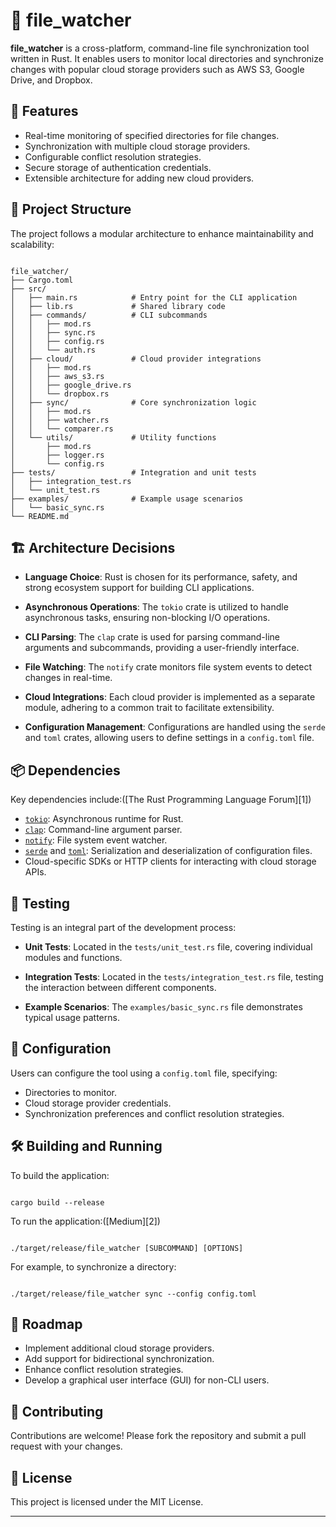 # 📁 file_watcher

**file_watcher** is a cross-platform, command-line file synchronization tool written in Rust. It enables users to monitor local directories and synchronize changes with popular cloud storage providers such as AWS S3, Google Drive, and Dropbox.

## 🚀 Features

* Real-time monitoring of specified directories for file changes.
* Synchronization with multiple cloud storage providers.
* Configurable conflict resolution strategies.
* Secure storage of authentication credentials.
* Extensible architecture for adding new cloud providers.

## 🧱 Project Structure

The project follows a modular architecture to enhance maintainability and scalability:

```

file_watcher/
├── Cargo.toml
├── src/
│   ├── main.rs            # Entry point for the CLI application
│   ├── lib.rs             # Shared library code
│   ├── commands/          # CLI subcommands
│   │   ├── mod.rs
│   │   ├── sync.rs
│   │   ├── config.rs
│   │   └── auth.rs
│   ├── cloud/             # Cloud provider integrations
│   │   ├── mod.rs
│   │   ├── aws_s3.rs
│   │   ├── google_drive.rs
│   │   └── dropbox.rs
│   ├── sync/              # Core synchronization logic
│   │   ├── mod.rs
│   │   ├── watcher.rs
│   │   └── comparer.rs
│   └── utils/             # Utility functions
│       ├── mod.rs
│       ├── logger.rs
│       └── config.rs
├── tests/                 # Integration and unit tests
│   ├── integration_test.rs
│   └── unit_test.rs
├── examples/              # Example usage scenarios
│   └── basic_sync.rs
└── README.md
```



## 🏗️ Architecture Decisions

* **Language Choice**: Rust is chosen for its performance, safety, and strong ecosystem support for building CLI applications.

* **Asynchronous Operations**: The `tokio` crate is utilized to handle asynchronous tasks, ensuring non-blocking I/O operations.

* **CLI Parsing**: The `clap` crate is used for parsing command-line arguments and subcommands, providing a user-friendly interface.

* **File Watching**: The `notify` crate monitors file system events to detect changes in real-time.

* **Cloud Integrations**: Each cloud provider is implemented as a separate module, adhering to a common trait to facilitate extensibility.

* **Configuration Management**: Configurations are handled using the `serde` and `toml` crates, allowing users to define settings in a `config.toml` file.

## 📦 Dependencies

Key dependencies include:([The Rust Programming Language Forum][1])

* [`tokio`](https://crates.io/crates/tokio): Asynchronous runtime for Rust.
* [`clap`](https://crates.io/crates/clap): Command-line argument parser.
* [`notify`](https://crates.io/crates/notify): File system event watcher.
* [`serde`](https://crates.io/crates/serde) and [`toml`](https://crates.io/crates/toml): Serialization and deserialization of configuration files.
* Cloud-specific SDKs or HTTP clients for interacting with cloud storage APIs.

## 🧪 Testing

Testing is an integral part of the development process:

* **Unit Tests**: Located in the `tests/unit_test.rs` file, covering individual modules and functions.

* **Integration Tests**: Located in the `tests/integration_test.rs` file, testing the interaction between different components.

* **Example Scenarios**: The `examples/basic_sync.rs` file demonstrates typical usage patterns.

## 📄 Configuration

Users can configure the tool using a `config.toml` file, specifying:

* Directories to monitor.
* Cloud storage provider credentials.
* Synchronization preferences and conflict resolution strategies.

## 🛠️ Building and Running

To build the application:

```

cargo build --release
```



To run the application:([Medium][2])

```

./target/release/file_watcher [SUBCOMMAND] [OPTIONS]
```



For example, to synchronize a directory:

```

./target/release/file_watcher sync --config config.toml
```



## 📌 Roadmap

* Implement additional cloud storage providers.
* Add support for bidirectional synchronization.
* Enhance conflict resolution strategies.
* Develop a graphical user interface (GUI) for non-CLI users.

## 🤝 Contributing

Contributions are welcome! Please fork the repository and submit a pull request with your changes.

## 📄 License

This project is licensed under the MIT License.

---

